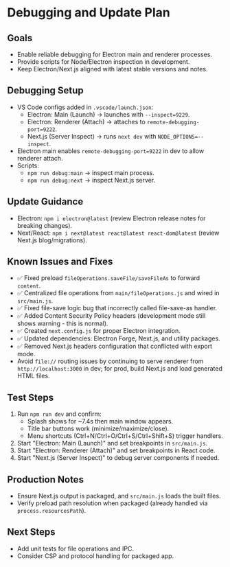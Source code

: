 # Debugging and Update Plan

## Goals
- Enable reliable debugging for Electron main and renderer processes.
- Provide scripts for Node/Electron inspection in development.
- Keep Electron/Next.js aligned with latest stable versions and notes.

## Debugging Setup
- VS Code configs added in `.vscode/launch.json`:
  - Electron: Main (Launch) → launches with `--inspect=9229`.
  - Electron: Renderer (Attach) → attaches to `remote-debugging-port=9222`.
  - Next.js (Server Inspect) → runs `next dev` with `NODE_OPTIONS=--inspect`.
- Electron main enables `remote-debugging-port=9222` in dev to allow renderer attach.
- Scripts:
  - `npm run debug:main` → inspect main process.
  - `npm run debug:next` → inspect Next.js server.

## Update Guidance
- Electron: `npm i electron@latest` (review Electron release notes for breaking changes).
- Next/React: `npm i next@latest react@latest react-dom@latest` (review Next.js blog/migrations).

## Known Issues and Fixes
- ✅ Fixed preload `fileOperations.saveFile/saveFileAs` to forward `content`.
- ✅ Centralized file operations from `main/fileOperations.js` and wired in `src/main.js`.
- ✅ Fixed file-save logic bug that incorrectly called file-save-as handler.
- ✅ Added Content Security Policy headers (development mode still shows warning - this is normal).
- ✅ Created `next.config.js` for proper Electron integration.
- ✅ Updated dependencies: Electron Forge, Next.js, and utility packages.
- ✅ Removed Next.js headers configuration that conflicted with export mode.
- Avoid `file://` routing issues by continuing to serve renderer from `http://localhost:3000` in dev; for prod, build Next.js and load generated HTML files.

## Test Steps
1. Run `npm run dev` and confirm:
   - Splash shows for ~7.4s then main window appears.
   - Title bar buttons work (minimize/maximize/close).
   - Menu shortcuts (Ctrl+N/Ctrl+O/Ctrl+S/Ctrl+Shift+S) trigger handlers.
2. Start "Electron: Main (Launch)" and set breakpoints in `src/main.js`.
3. Start "Electron: Renderer (Attach)" and set breakpoints in React code.
4. Start "Next.js (Server Inspect)" to debug server components if needed.

## Production Notes
- Ensure Next.js output is packaged, and `src/main.js` loads the built files.
- Verify preload path resolution when packaged (already handled via `process.resourcesPath`).

## Next Steps
- Add unit tests for file operations and IPC.
- Consider CSP and protocol handling for packaged app.

